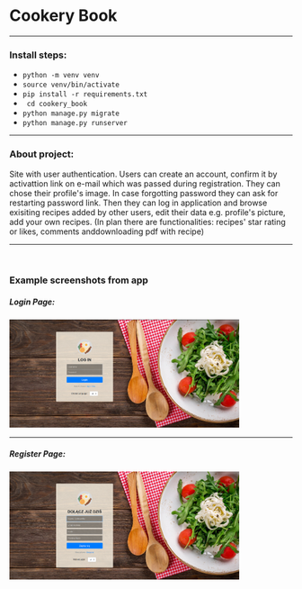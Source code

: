 # Cookery Book

---

### Install steps:

*  ```python -m venv venv```
* ```source venv/bin/activate```
* ```pip install -r requirements.txt```
* ``` cd cookery_book```
* ```python manage.py migrate```
* ```python manage.py runserver```

---
### About project:
Site with user authentication. Users can create an account, confirm it by activattion link on e-mail which was passed during registration. They can chose their profile's image. In case forgotting password they can ask for restarting password link. Then they can log in application and browse exisiting recipes added by other users, edit their data e.g. profile's picture, add your own recipes. (In plan there are functionalities: recipes' star rating or likes, comments anddownloading pdf with recipe)

---
<br>

### Example screenshots from app

##### Login Page:

<img src="screenshots/login.png" alt="Login" style="zoom:40%;" />

---

##### Register Page:

<img src="screenshots/register.png" alt="Register" style="zoom:40%;" />